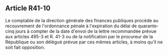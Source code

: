 Article R41-10
----
Le comptable de la direction générale des finances publiques procède au
recouvrement de l'ordonnance pénale à l'expiration du délai de quarante-cinq
jours à compter de la date d'envoi de la lettre recommandée prévue aux articles
495-3 et R. 41-3 ou de la notification par le procureur de la République ou son
délégué prévue par ces mêmes articles, à moins qu'il ne soit fait opposition.
